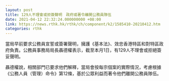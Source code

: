 ```yaml
---
layout: post
title: 129人不理會或拒簽聲明　政府或著令離開公務員隊伍
date: 2021-04-12 22:32:24.000000000 +08:00
link: https://news.rthk.hk/rthk/ch/component/k2/1585410-20210412.htm
categories: rthk
---
```


當局早前要求公務員宣誓或簽署聲明，擁護《基本法》、效忠香港特區和對特區政府負責。公務員事務局局長聶德權表示，截至本月1日，有129人不理會或拒絕簽妥聲明。

聶德權說，相關部門已要求他們解釋，當局會按每宗個案的實際情況，考慮根據《公務人員（管理）命令》第12條，基於公眾利益而著令他們離開公務員隊伍。
